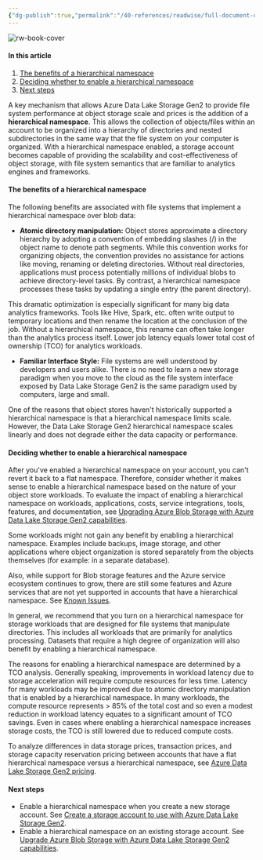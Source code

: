 ```yaml
---
{"dg-publish":true,"permalink":"/40-references/readwise/full-document-contents/azure-data-lake-storage-gen2-hierarchical-namespace-azure-storage/","tags":["rw/articles"]}
---
```


![rw-book-cover](https://readwise-assets.s3.amazonaws.com/media/uploaded_book_covers/profile_921743/logo-ms-social_2V60pFP.png)

#### In this article

1. [The benefits of a hierarchical namespace](https://learn.microsoft.com/en-us/azure/storage/blobs/data-lake-storage-namespace#the-benefits-of-a-hierarchical-namespace)
2. [Deciding whether to enable a hierarchical namespace](https://learn.microsoft.com/en-us/azure/storage/blobs/data-lake-storage-namespace#deciding-whether-to-enable-a-hierarchical-namespace)
3. [Next steps](https://learn.microsoft.com/en-us/azure/storage/blobs/data-lake-storage-namespace#next-steps)

A key mechanism that allows Azure Data Lake Storage Gen2 to provide file system performance at object storage scale and prices is the addition of a **hierarchical namespace**. This allows the collection of objects/files within an account to be organized into a hierarchy of directories and nested subdirectories in the same way that the file system on your computer is organized. With a hierarchical namespace enabled, a storage account becomes capable of providing the scalability and cost-effectiveness of object storage, with file system semantics that are familiar to analytics engines and frameworks.

#### The benefits of a hierarchical namespace

The following benefits are associated with file systems that implement a hierarchical namespace over blob data:

* **Atomic directory manipulation:** Object stores approximate a directory hierarchy by adopting a convention of embedding slashes (/) in the object name to denote path segments. While this convention works for organizing objects, the convention provides no assistance for actions like moving, renaming or deleting directories. Without real directories, applications must process potentially millions of individual blobs to achieve directory-level tasks. By contrast, a hierarchical namespace processes these tasks by updating a single entry (the parent directory).

 This dramatic optimization is especially significant for many big data analytics frameworks. Tools like Hive, Spark, etc. often write output to temporary locations and then rename the location at the conclusion of the job. Without a hierarchical namespace, this rename can often take longer than the analytics process itself. Lower job latency equals lower total cost of ownership (TCO) for analytics workloads.
* **Familiar Interface Style:** File systems are well understood by developers and users alike. There is no need to learn a new storage paradigm when you move to the cloud as the file system interface exposed by Data Lake Storage Gen2 is the same paradigm used by computers, large and small.

One of the reasons that object stores haven't historically supported a hierarchical namespace is that a hierarchical namespace limits scale. However, the Data Lake Storage Gen2 hierarchical namespace scales linearly and does not degrade either the data capacity or performance.

#### Deciding whether to enable a hierarchical namespace

After you've enabled a hierarchical namespace on your account, you can't revert it back to a flat namespace. Therefore, consider whether it makes sense to enable a hierarchical namespace based on the nature of your object store workloads. To evaluate the impact of enabling a hierarchical namespace on workloads, applications, costs, service integrations, tools, features, and documentation, see [Upgrading Azure Blob Storage with Azure Data Lake Storage Gen2 capabilities](https://learn.microsoft.com/en-us/azure/storage/blobs/upgrade-to-data-lake-storage-gen2).

Some workloads might not gain any benefit by enabling a hierarchical namespace. Examples include backups, image storage, and other applications where object organization is stored separately from the objects themselves (for example: in a separate database).

Also, while support for Blob storage features and the Azure service ecosystem continues to grow, there are still some features and Azure services that are not yet supported in accounts that have a hierarchical namespace. See [Known Issues](https://learn.microsoft.com/en-us/azure/storage/blobs/data-lake-storage-known-issues).

In general, we recommend that you turn on a hierarchical namespace for storage workloads that are designed for file systems that manipulate directories. This includes all workloads that are primarily for analytics processing. Datasets that require a high degree of organization will also benefit by enabling a hierarchical namespace.

The reasons for enabling a hierarchical namespace are determined by a TCO analysis. Generally speaking, improvements in workload latency due to storage acceleration will require compute resources for less time. Latency for many workloads may be improved due to atomic directory manipulation that is enabled by a hierarchical namespace. In many workloads, the compute resource represents > 85% of the total cost and so even a modest reduction in workload latency equates to a significant amount of TCO savings. Even in cases where enabling a hierarchical namespace increases storage costs, the TCO is still lowered due to reduced compute costs.

To analyze differences in data storage prices, transaction prices, and storage capacity reservation pricing between accounts that have a flat hierarchical namespace versus a hierarchical namespace, see [Azure Data Lake Storage Gen2 pricing](https://azure.microsoft.com/pricing/details/storage/data-lake/).

#### Next steps

* Enable a hierarchical namespace when you create a new storage account. See [Create a storage account to use with Azure Data Lake Storage Gen2](https://learn.microsoft.com/en-us/azure/storage/blobs/create-data-lake-storage-account).
* Enable a hierarchical namespace on an existing storage account. See [Upgrade Azure Blob Storage with Azure Data Lake Storage Gen2 capabilities](https://learn.microsoft.com/en-us/azure/storage/blobs/upgrade-to-data-lake-storage-gen2-how-to).
